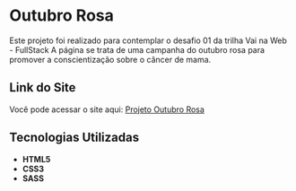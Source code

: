 # Outubro Rosa

Este projeto foi realizado para contemplar o desafio 01 da trilha Vai na Web - FullStack
A página se trata de uma campanha do outubro rosa para promover a conscientização sobre o câncer de mama.

## Link do Site

Você pode acessar o site aqui: [Projeto Outubro Rosa](https://desafio01-vnw-outubro-rosa.vercel.app/)

## Tecnologias Utilizadas

- **HTML5**
- **CSS3**
- **SASS**
